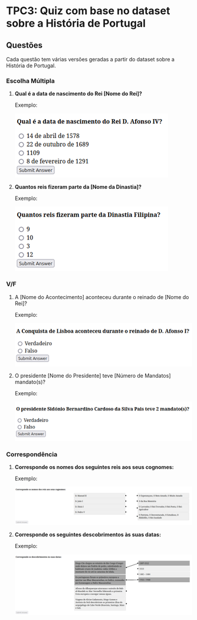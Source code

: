 # TPC3: Quiz com base no dataset sobre a História de Portugal

## Questões

Cada questão tem várias versões geradas a partir do dataset sobre a História de Portugal.

### Escolha Múltipla

1. **Qual é a data de nascimento do Rei [Nome do Rei]?**

    Exemplo:

    ![mult1](images/mult1.png)

2. **Quantos reis fizeram parte da [Nome da Dinastia]?**

    Exemplo:

    ![mult2](images/mult2.png)


### V/F

1. A [Nome do Acontecimento] aconteceu durante o reinado de [Nome do Rei]?
   
    Exemplo:

    ![tf1](images/tf1.png)

1. O presidente [Nome do Presidente] teve [Número de Mandatos] mandato(s)?
   
    Exemplo:

    ![tf2](images/tf2.png)

### Correspondência

1. **Corresponde os nomes dos seguintes reis aos seus cognomes:**

    Exemplo:

    ![corr1](images/corr1.png)

2. **Corresponde os seguintes descobrimentos às suas datas:**

    Exemplo:

    ![corr2](images/corr2.png)